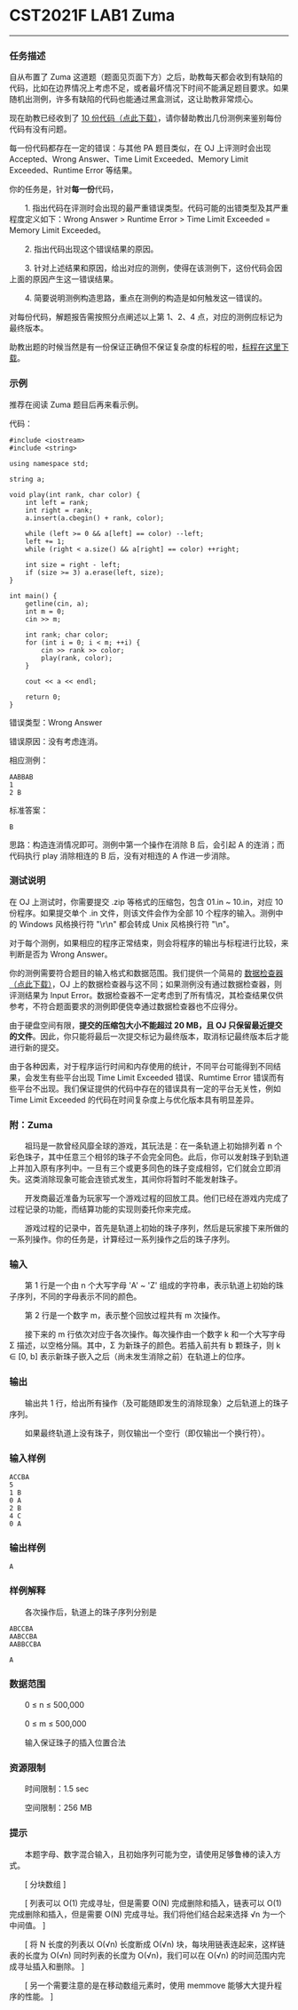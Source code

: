 # CST2021F LAB1 Zuma

------

### **任务描述**

自从布置了 Zuma 这道题（题面见页面下方）之后，助教每天都会收到有缺陷的代码，比如在边界情况上考虑不足，或者最坏情况下时间不能满足题目要求。如果随机出测例，许多有缺陷的代码也能通过黑盒测试，这让助教非常烦心。

现在助教已经收到了 [10 份代码（点此下载）](https://dsa.cs.tsinghua.edu.cn/oj/attachment/f255/f2551f4b41738b14969fce4c42025e6bc6c8da1d.zip)，请你替助教出几份测例来鉴别每份代码有没有问题。

每一份代码都存在一定的错误：与其他 PA 题目类似，在 OJ 上评测时会出现 Accepted、Wrong Answer、Time Limit Exceeded、Memory Limit Exceeded、Runtime Error 等结果。

你的任务是，针对**每一份**代码，

　　1. 指出代码在评测时会出现的最严重错误类型。代码可能的出错类型及其严重程度定义如下：Wrong Answer > Runtime Error > Time Limit Exceeded = Memory Limit Exceeded。

　　2. 指出代码出现这个错误结果的原因。

　　3. 针对上述结果和原因，给出对应的测例，使得在该测例下，这份代码会因上面的原因产生这一错误结果。

　　4. 简要说明测例构造思路，重点在测例的构造是如何触发这一错误的。

对每份代码，解题报告需按照分点阐述以上第 1、2、4 点，对应的测例应标记为最终版本。

助教出题的时候当然是有一份保证正确但不保证复杂度的标程的啦，[标程在这里下载](https://dsa.cs.tsinghua.edu.cn/oj/attachment/6048/60480a92937b1f6280fdf32b62f2931c31d039d2.cpp)。

### **示例**

推荐在阅读 Zuma 题目后再来看示例。

代码：

```
#include <iostream>
#include <string>

using namespace std;

string a;

void play(int rank, char color) {
    int left = rank;
    int right = rank;
    a.insert(a.cbegin() + rank, color);

    while (left >= 0 && a[left] == color) --left;
    left += 1;
    while (right < a.size() && a[right] == color) ++right;

    int size = right - left;
    if (size >= 3) a.erase(left, size);
}

int main() {
    getline(cin, a);
    int m = 0;
    cin >> m;

    int rank; char color;
    for (int i = 0; i < m; ++i) {
        cin >> rank >> color;
        play(rank, color);
    }
    
    cout << a << endl;

    return 0;
}
```

错误类型：Wrong Answer

错误原因：没有考虑连消。

相应测例：

```
AABBAB
1
2 B
```

标准答案：

```
B
```

思路：构造连消情况即可。测例中第一个操作在消除 B 后，会引起 A 的连消；而代码执行 play 消除相连的 B 后，没有对相连的 A 作进一步消除。

### **测试说明**

在 OJ 上测试时，你需要提交 .zip 等格式的压缩包，包含 01.in ~ 10.in，对应 10 份程序。如果提交单个 .in 文件，则该文件会作为全部 10 个程序的输入。测例中的 Windows 风格换行符 "\r\n" 都会转成 Unix 风格换行符 "\n"。

对于每个测例，如果相应的程序正常结束，则会将程序的输出与标程进行比较，来判断是否为 Wrong Answer。

你的测例需要符合题目的输入格式和数据范围。我们提供一个简易的 [数据检查器（点此下载）](https://dsa.cs.tsinghua.edu.cn/oj/attachment/6048/60480a92937b1f6280fdf32b62f2931c31d039d2.cpp)，OJ 上的数据检查器与这不同；如果测例没有通过数据检查器，则评测结果为 Input Error。数据检查器不一定考虑到了所有情况，其检查结果仅供参考，不符合题面要求的测例即便侥幸通过数据检查器也不应得分。

由于硬盘空间有限，**提交的压缩包大小不能超过 20 MB，且 OJ 只保留最近提交的文件**。因此，你只能将最后一次提交标记为最终版本，取消标记最终版本后才能进行新的提交。

由于各种因素，对于程序运行时间和内存使用的统计，不同平台可能得到不同结果，会发生有些平台出现 Time Limit Exceeded 错误、Rumtime Error 错误而有些平台不出现。我们保证提供的代码中存在的错误具有一定的平台无关性，例如 Time Limit Exceeded 的代码在时间复杂度上与优化版本具有明显差异。

### **附：Zuma**

　　祖玛是一款曾经风靡全球的游戏，其玩法是：在一条轨道上初始排列着 n 个彩色珠子，其中任意三个相邻的珠子不会完全同色。此后，你可以发射珠子到轨道上并加入原有序列中。一旦有三个或更多同色的珠子变成相邻，它们就会立即消失。这类消除现象可能会连锁式发生，其间你将暂时不能发射珠子。

　　开发商最近准备为玩家写一个游戏过程的回放工具。他们已经在游戏内完成了过程记录的功能，而结算功能的实现则委托你来完成。

　　游戏过程的记录中，首先是轨道上初始的珠子序列，然后是玩家接下来所做的一系列操作。你的任务是，计算经过一系列操作之后的珠子序列。

### **输入**

　　第 1 行是一个由 n 个大写字母 'A' ~ 'Z' 组成的字符串，表示轨道上初始的珠子序列，不同的字母表示不同的颜色。

　　第 2 行是一个数字 m，表示整个回放过程共有 m 次操作。

　　接下来的 m 行依次对应于各次操作。每次操作由一个数字 k 和一个大写字母 Σ 描述，以空格分隔。其中，Σ 为新珠子的颜色。若插入前共有 b 颗珠子，则 k ∈ [0, b] 表示新珠子嵌入之后（尚未发生消除之前）在轨道上的位序。

### **输出**

　　输出共 1 行，给出所有操作（及可能随即发生的消除现象）之后轨道上的珠子序列。

　　如果最终轨道上没有珠子，则仅输出一个空行（即仅输出一个换行符）。

### **输入样例**

```
ACCBA
5
1 B
0 A
2 B
4 C
0 A
```

### **输出样例**

```
A
```

### **样例解释**

　　各次操作后，轨道上的珠子序列分别是

```
ABCCBA
AABCCBA
AABBCCBA

A
```

### **数据范围**

　　0 ≤ n ≤ 500,000

　　0 ≤ m ≤ 500,000

　　输入保证珠子的插入位置合法

### **资源限制**

　　时间限制：1.5 sec

　　空间限制：256 MB

### **提示**

　　本题字母、数字混合输入，且初始序列可能为空，请使用足够鲁棒的读入方式。

　　[ 分块数组 ]

　　[ 列表可以 O(1) 完成寻址，但是需要 O(N) 完成删除和插入，链表可以 O(1) 完成删除和插入，但是需要 O(N) 完成寻址。我们将他们结合起来选择 √n 为一个中间值。 ]

　　[ 将 N 长度的列表以 O(√n) 长度断成 O(√n) 块，每块用链表连起来，这样链表的长度为 O(√n) 同时列表的长度为 O(√n)，我们可以在 O(√n) 的时间范围内完成寻址插入和删除。 ]

　　[ 另一个需要注意的是在移动数组元素时，使用 memmove 能够大大提升程序的性能。 ]

